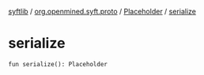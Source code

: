 [syftlib](../../index.md) / [org.openmined.syft.proto](../index.md) / [Placeholder](index.md) / [serialize](./serialize.md)

# serialize

`fun serialize(): Placeholder`